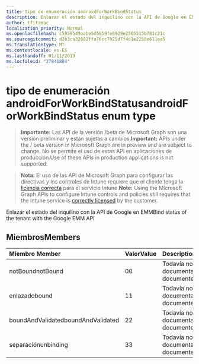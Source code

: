 ```yaml
---
title: tipo de enumeración androidForWorkBindStatus
description: Enlazar el estado del inquilino con la API de Google en EMM
author: tfitzmac
localization_priority: Normal
ms.openlocfilehash: c5959549aabe5d5059fe8929e2505515b781c21c
ms.sourcegitcommit: d2b3ca32602ffa76cc7925d7f4d1e2258e611ea5
ms.translationtype: MT
ms.contentlocale: es-ES
ms.lasthandoff: 01/11/2019
ms.locfileid: "27841884"
---
```

# <a name="androidforworkbindstatus-enum-type"></a><span data-ttu-id="9516e-103">tipo de enumeración androidForWorkBindStatus</span><span class="sxs-lookup"><span data-stu-id="9516e-103">androidForWorkBindStatus enum type</span></span>

> <span data-ttu-id="9516e-104">**Importante:** Las API de la versión /beta de Microsoft Graph son una versión preliminar y están sujetas a cambios.</span><span class="sxs-lookup"><span data-stu-id="9516e-104">**Important:** APIs under the / beta version in Microsoft Graph are in preview and are subject to change.</span></span> <span data-ttu-id="9516e-105">No se permite el uso de estas API en aplicaciones de producción.</span><span class="sxs-lookup"><span data-stu-id="9516e-105">Use of these APIs in production applications is not supported.</span></span>

> <span data-ttu-id="9516e-106">**Nota:** El uso de las API de Microsoft Graph para configurar las directivas y los controles de Intune requiere que el cliente tenga la [licencia correcta](https://go.microsoft.com/fwlink/?linkid=839381) para el servicio Intune.</span><span class="sxs-lookup"><span data-stu-id="9516e-106">**Note:** Using the Microsoft Graph APIs to configure Intune controls and policies still requires that the Intune service is [correctly licensed](https://go.microsoft.com/fwlink/?linkid=839381) by the customer.</span></span>

<span data-ttu-id="9516e-107">Enlazar el estado del inquilino con la API de Google en EMM</span><span class="sxs-lookup"><span data-stu-id="9516e-107">Bind status of the tenant with the Google EMM API</span></span>
## <a name="members"></a><span data-ttu-id="9516e-108">Miembros</span><span class="sxs-lookup"><span data-stu-id="9516e-108">Members</span></span>
|<span data-ttu-id="9516e-109">Miembro	</span><span class="sxs-lookup"><span data-stu-id="9516e-109">Member</span></span>|<span data-ttu-id="9516e-110">Valor</span><span class="sxs-lookup"><span data-stu-id="9516e-110">Value</span></span>|<span data-ttu-id="9516e-111">Description</span><span class="sxs-lookup"><span data-stu-id="9516e-111">Description</span></span>|
|:---|:---|:---|
|<span data-ttu-id="9516e-112">notBound</span><span class="sxs-lookup"><span data-stu-id="9516e-112">notBound</span></span>|<span data-ttu-id="9516e-113">0</span><span class="sxs-lookup"><span data-stu-id="9516e-113">0</span></span>|<span data-ttu-id="9516e-114">Todavía no documentado</span><span class="sxs-lookup"><span data-stu-id="9516e-114">Not yet documented</span></span>|
|<span data-ttu-id="9516e-115">enlazado</span><span class="sxs-lookup"><span data-stu-id="9516e-115">bound</span></span>|<span data-ttu-id="9516e-116">1</span><span class="sxs-lookup"><span data-stu-id="9516e-116">1</span></span>|<span data-ttu-id="9516e-117">Todavía no documentado</span><span class="sxs-lookup"><span data-stu-id="9516e-117">Not yet documented</span></span>|
|<span data-ttu-id="9516e-118">boundAndValidated</span><span class="sxs-lookup"><span data-stu-id="9516e-118">boundAndValidated</span></span>|<span data-ttu-id="9516e-119">2</span><span class="sxs-lookup"><span data-stu-id="9516e-119">2</span></span>|<span data-ttu-id="9516e-120">Todavía no documentado</span><span class="sxs-lookup"><span data-stu-id="9516e-120">Not yet documented</span></span>|
|<span data-ttu-id="9516e-121">separación</span><span class="sxs-lookup"><span data-stu-id="9516e-121">unbinding</span></span>|<span data-ttu-id="9516e-122">3</span><span class="sxs-lookup"><span data-stu-id="9516e-122">3</span></span>|<span data-ttu-id="9516e-123">Todavía no documentado</span><span class="sxs-lookup"><span data-stu-id="9516e-123">Not yet documented</span></span>|





